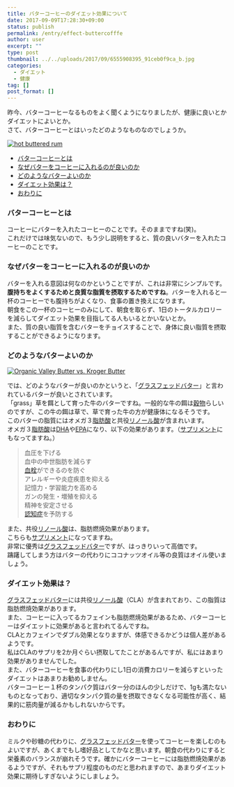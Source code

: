 ```yaml
---
title: バターコーヒーのダイエット効果について
date: 2017-09-09T17:28:30+09:00
status: publish
permalink: /entry/effect-buttercofffe
author: user
excerpt: ""
type: post
thumbnail: ../../uploads/2017/09/6555908395_91ceb0f9ca_b.jpg
categories:
  - ダイエット
  - 健康
tag: []
post_format: []
---
```


昨今、バターコーヒーなるものをよく聞くようになりましたが、健康に良いとかダイエットによいとか。  
さて、バターコーヒーとはいったどのようなものなのでしょうか。

[![hot buttered rum](https://farm8.staticflickr.com/7155/6555908395_91ceb0f9ca_b.jpg)](https://www.flickr.com/photos/noebie/6555908395/ "hot buttered rum by Noebie, on Flickr")

<script async="" charset="utf-8" src="https://embedr.flickr.com/assets/client-code.js"></script>

- [バターコーヒーとは](#%E3%83%90%E3%82%BF%E3%83%BC%E3%82%B3%E3%83%BC%E3%83%92%E3%83%BC%E3%81%A8%E3%81%AF)
- [なぜバターをコーヒーに入れるのが良いのか](#%E3%81%AA%E3%81%9C%E3%83%90%E3%82%BF%E3%83%BC%E3%82%92%E3%82%B3%E3%83%BC%E3%83%92%E3%83%BC%E3%81%AB%E5%85%A5%E3%82%8C%E3%82%8B%E3%81%AE%E3%81%8C%E8%89%AF%E3%81%84%E3%81%AE%E3%81%8B)
- [どのようなバターよいのか](#%E3%81%A9%E3%81%AE%E3%82%88%E3%81%86%E3%81%AA%E3%83%90%E3%82%BF%E3%83%BC%E3%82%88%E3%81%84%E3%81%AE%E3%81%8B)
- [ダイエット効果は？](#%E3%83%80%E3%82%A4%E3%82%A8%E3%83%83%E3%83%88%E5%8A%B9%E6%9E%9C%E3%81%AF)
- [おわりに](#%E3%81%8A%E3%82%8F%E3%82%8A%E3%81%AB)

<script async="" charset="utf-8" src="https://embedr.flickr.com/assets/client-code.js"></script>

### バターコーヒーとは

コーヒーにバターを入れたコーヒーのことです。そのままですね(笑)。  
これだけでは味気ないので、もう少し説明をすると、質の良いバターを入れたコーヒーのことです。

### なぜバターをコーヒーに入れるのが良いのか

バターを入れる意図は何なのかということですが、これは非常にシンプルです。  
**腹持ちをよくするためと良質な脂質を摂取するためですね**。バターを入れると一杯のコーヒーでも腹持ちがよくなり、食事の置き換えになります。  
朝食をこの一杯のコーヒーのみにして、朝食を取らず、1日のトータルカロリーを減らしてダイエット効果を目指してる人もいるとかいないとか。  
また、質の良い脂質を含むバターをチョイスすることで、身体に良い脂質を摂取することができるようになります。

### どのようなバターよいのか

[![Organic Valley Butter vs. Kroger Butter](https://farm3.staticflickr.com/2539/3988294779_06657a9805_b.jpg)](https://www.flickr.com/photos/magro-family/3988294779/ "Organic Valley Butter vs. Kroger Butter by aMichiganMom, on Flickr")

<script async="" charset="utf-8" src="https://embedr.flickr.com/assets/client-code.js"></script>

では、どのようなバターが良いのかというと、「[グラスフェッドバター](http://d.hatena.ne.jp/keyword/%A5%B0%A5%E9%A5%B9%A5%D5%A5%A7%A5%C3%A5%C9%A5%D0%A5%BF%A1%BC)」と言われているバターが良いとされています。  
「grass」草を餌として育った牛のバターですね。一般的な牛の餌は[穀物](http://d.hatena.ne.jp/keyword/%B9%F2%CA%AA)らしいのですが、この牛の餌は草で、草で育った牛の方が健康体になるそうです。  
このバターの脂質にはオメガ３[脂肪酸](http://d.hatena.ne.jp/keyword/%BB%E9%CB%C3%BB%C0)と共役[リノール酸](http://d.hatena.ne.jp/keyword/%A5%EA%A5%CE%A1%BC%A5%EB%BB%C0)が含まれいます。  
オメガ３[脂肪酸](http://d.hatena.ne.jp/keyword/%BB%E9%CB%C3%BB%C0)は[DHA](http://d.hatena.ne.jp/keyword/DHA)や[EPA](http://d.hatena.ne.jp/keyword/EPA)になり、以下の効果があります。（[サプリメント](http://d.hatena.ne.jp/keyword/%A5%B5%A5%D7%A5%EA%A5%E1%A5%F3%A5%C8)にもなってますね。）

> 血圧を下げる  
> 血中の中世脂肪を減らす  
> [血栓](http://d.hatena.ne.jp/keyword/%B7%EC%C0%F2)ができるのを防ぐ  
> アレルギーや炎症疾患を抑える  
> 記憶力・学習能力を高める  
> ガンの発生・増殖を抑える  
> 精神を安定させる  
> [認知症](http://d.hatena.ne.jp/keyword/%C7%A7%C3%CE%BE%C9)を予防する

また、共役[リノール酸](http://d.hatena.ne.jp/keyword/%A5%EA%A5%CE%A1%BC%A5%EB%BB%C0)は、脂肪燃焼効果があります。  
こちらも[サプリメント](http://d.hatena.ne.jp/keyword/%A5%B5%A5%D7%A5%EA%A5%E1%A5%F3%A5%C8)になってますね。  
非常に優秀は[グラスフェッドバター](http://d.hatena.ne.jp/keyword/%A5%B0%A5%E9%A5%B9%A5%D5%A5%A7%A5%C3%A5%C9%A5%D0%A5%BF%A1%BC)ですが、はっきりいって高価です。  
躊躇してしまう方はバターの代わりにココナッツオイル等の良質はオイル使いましょう。

### ダイエット効果は？

[グラスフェッドバター](http://d.hatena.ne.jp/keyword/%A5%B0%A5%E9%A5%B9%A5%D5%A5%A7%A5%C3%A5%C9%A5%D0%A5%BF%A1%BC)には共役[リノール酸](http://d.hatena.ne.jp/keyword/%A5%EA%A5%CE%A1%BC%A5%EB%BB%C0)（CLA）が含まれており、この脂質は脂肪燃焼効果があります。  
また、コーヒーに入ってるカフェインも脂肪燃焼効果があるため、バターコーヒーはダイエットに効果があると言われてるんですね。  
CLAとカフェインでダブル効果となりますが、体感できるかどうは個人差があるようです。  
私はCLAのサプリを2か月ぐらい摂取してたことがあるんですが、私にはあまり効果がありませんでした。  
また、バターコーヒーを食事の代わりにし1日の消費カロリーを減らすといったダイエットはあまりお勧めしません。  
バターコーヒー１杯のタンパク質はバター分のほんの少しだけで、1gも満たないものとなっており、適切なタンパク質の量を摂取できなくなる可能性が高く、結果的に筋肉量が減るかもしれないからです。

### おわりに

ミルクや砂糖の代わりに、[グラスフェッドバター](http://d.hatena.ne.jp/keyword/%A5%B0%A5%E9%A5%B9%A5%D5%A5%A7%A5%C3%A5%C9%A5%D0%A5%BF%A1%BC)を使ってコーヒーを楽しむのもよいですが、あくまでもし嗜好品としてかなと思います。朝食の代わりにすると栄養素のバランスが崩れそうです。確かにバターコーヒーには脂肪燃焼効果があるようですが、それもサプリ程度のものだと思われますので、あまりダイエット効果に期待しすぎないようにしましょう。
